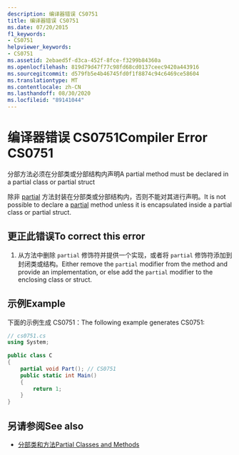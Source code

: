 ```yaml
---
description: 编译器错误 CS0751
title: 编译器错误 CS0751
ms.date: 07/20/2015
f1_keywords:
- CS0751
helpviewer_keywords:
- CS0751
ms.assetid: 2ebaed5f-d3ca-452f-8fce-f3299b84360a
ms.openlocfilehash: 819d79d47f77c98fd68cd0137ceec9420a443916
ms.sourcegitcommit: d579fb5e4b46745fd0f1f8874c94c6469ce58604
ms.translationtype: MT
ms.contentlocale: zh-CN
ms.lasthandoff: 08/30/2020
ms.locfileid: "89141044"
---
```

# <a name="compiler-error-cs0751"></a><span data-ttu-id="ae40c-103">编译器错误 CS0751</span><span class="sxs-lookup"><span data-stu-id="ae40c-103">Compiler Error CS0751</span></span>
<span data-ttu-id="ae40c-104">分部方法必须在分部类或分部结构内声明</span><span class="sxs-lookup"><span data-stu-id="ae40c-104">A partial method must be declared in a partial class or partial struct</span></span>  
  
 <span data-ttu-id="ae40c-105">除非 [partial](../language-reference/keywords/partial-method.md) 方法封装在分部类或分部结构内，否则不能对其进行声明。</span><span class="sxs-lookup"><span data-stu-id="ae40c-105">It is not possible to declare a [partial](../language-reference/keywords/partial-method.md) method unless it is encapsulated inside a partial class or partial struct.</span></span>  
  
## <a name="to-correct-this-error"></a><span data-ttu-id="ae40c-106">更正此错误</span><span class="sxs-lookup"><span data-stu-id="ae40c-106">To correct this error</span></span>  
  
1. <span data-ttu-id="ae40c-107">从方法中删除 `partial` 修饰符并提供一个实现，或者将 `partial` 修饰符添加到封闭类或结构。</span><span class="sxs-lookup"><span data-stu-id="ae40c-107">Either remove the `partial` modifier from the method and provide an implementation, or else add the `partial` modifier to the enclosing class or struct.</span></span>  
  
## <a name="example"></a><span data-ttu-id="ae40c-108">示例</span><span class="sxs-lookup"><span data-stu-id="ae40c-108">Example</span></span>  
 <span data-ttu-id="ae40c-109">下面的示例生成 CS0751：</span><span class="sxs-lookup"><span data-stu-id="ae40c-109">The following example generates CS0751:</span></span>  
  
```csharp  
// cs0751.cs  
using System;  
  
public class C  
{  
    partial void Part(); // CS0751  
    public static int Main()  
    {  
        return 1;  
    }  
}  
```  
  
## <a name="see-also"></a><span data-ttu-id="ae40c-110">另请参阅</span><span class="sxs-lookup"><span data-stu-id="ae40c-110">See also</span></span>

- [<span data-ttu-id="ae40c-111">分部类和方法</span><span class="sxs-lookup"><span data-stu-id="ae40c-111">Partial Classes and Methods</span></span>](../programming-guide/classes-and-structs/partial-classes-and-methods.md)
